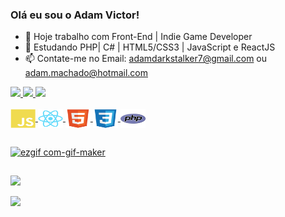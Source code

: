 ### Olá eu sou o Adam Victor! 

- 🔭 Hoje trabalho com Front-End | Indie Game Developer
- 🌱 Estudando PHP| C# | HTML5/CSS3 | JavaScript e ReactJS
- 📫 Contate-me no Email: adamdarkstalker7@gmail.com ou adam.machado@hotmail.com  

<div>
  
  <a href="https://github.com/RyzeZero">
  <img height="180em" src="https://github-readme-stats.vercel.app/api?username=RyzeZero&show_icons=true&theme=highcontrast&include_all_commits=true&count_private=true"/>
  
  <img height="180em" src="https://github-readme-stats.vercel.app/api/top-langs/?username=RyzeZero&layout=compact&langs_count=8&theme=highcontrast"/>
  <img height="180em" src="https://github-readme-stats.vercel.app/api/top-langs/?username==RyzeZero"/>
  
    
</div>
  
<div style="display: inline_block"><br>
  <img align="center" alt="Js" height="30" width="40" src="https://raw.githubusercontent.com/devicons/devicon/master/icons/javascript/javascript-plain.svg">
  
  <img align="center" alt="React" height="30" width="40" src="https://raw.githubusercontent.com/devicons/devicon/master/icons/react/react-original.svg">
  
  <img align="center" alt="HTML" height="30" width="40" src="https://raw.githubusercontent.com/devicons/devicon/master/icons/html5/html5-original.svg">
  
  <img align="center" alt="CSS" height="30" width="40" src="https://raw.githubusercontent.com/devicons/devicon/master/icons/css3/css3-original.svg">
  
  <img align="center" alt="PHP" height="30" width="40" src="https://raw.githubusercontent.com/devicons/devicon/master/icons/php/php-original.svg">
  
</div>

 ##
  ![ezgif com-gif-maker](https://user-images.githubusercontent.com/79824959/128319363-c650612c-5fb0-4c15-b547-db70f087228c.gif)
 ## 
<div>
  
  <a href = "mailto:adamdarkstalker7@gmail.com"><img src="https://img.shields.io/badge/-Gmail-%23333?style=for-the-badge&logo=gmail&logoColor=white" target="_blank"></a>
  
  <a href="https://www.linkedin.com/in/adamvictor23/" target="_blank"><img src="https://img.shields.io/badge/-LinkedIn-%230077B5?style=for-the-badge&logo=linkedin&logoColor=white" target="_blank"></a> 
 

</div>
